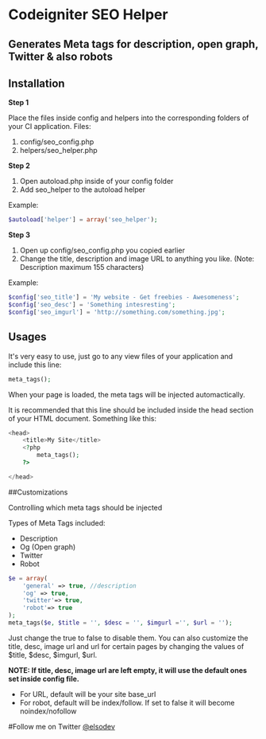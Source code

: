 Codeigniter SEO Helper
=======================
Generates Meta tags for description, open graph, Twitter & also robots
-----------------------

## Installation

**Step 1**

Place the files inside config and helpers into the corresponding folders of your CI application.
Files:

1. config/seo_config.php
2. helpers/seo_helper.php 

**Step 2**

1. Open autoload.php inside of your config folder 
2. Add seo_helper to the autoload helper

Example:

```php
$autoload['helper'] = array('seo_helper');
```

**Step 3**

1. Open up config/seo_config.php you copied earlier
2. Change the title, description and image URL to anything you like.
(Note: Description maximum 155 characters)

Example:

```php
$config['seo_title'] = 'My website - Get freebies - Awesomeness';
$config['seo_desc'] = 'Something intesresting';
$config['seo_imgurl'] = 'http://something.com/something.jpg';
```

## Usages
It's very easy to use, just go to any view files of your application and include this line:
```php
meta_tags();
```

When your page is loaded, the meta tags will be injected automactically.

It is recommended that this line should be included inside the head section of your HTML document. Something like this:

```php
<head>
	<title>My Site</title>
	<?php
		meta_tags();
	?>

</head>
```

##Customizations

Controlling which meta tags should be injected

Types of Meta Tags included:
  * Description
  * Og (Open graph)
  * Twitter
  * Robot

```php
$e = array(
	'general' => true, //description
	'og' => true,
	'twitter'=> true,
	'robot'=> true
);
meta_tags($e, $title = '', $desc = '', $imgurl ='', $url = '');
```
Just change the true to false to disable them.
You can also customize the title, desc, image url and url for certain pages by changing the values of $title, $desc, $imgurl, $url.

**NOTE: If title, desc, image url are left empty, it will use the default ones set inside config file.**


* For URL, default will be your site base_url
* For robot, default will be index/follow. If set to false it will become noindex/nofollow

#Follow me on Twitter [@elsodev](http://twitter.com/elsodev)



